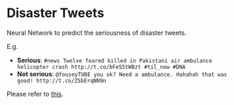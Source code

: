 # Disaster Tweets

Neural Network to predict the seriousness of disaster tweets.

E.g.

- **Serious**: `#news Twelve feared killed in Pakistani air ambulance helicopter crash http://t.co/bFeS5tWBzt #til_now #DNA`
- **Not serious**: `@fouseyTUBE you ok? Need a ambulance. Hahahah that was good! http://t.co/ZSbErqNN9n`

Please refer to [this](https://www.kaggle.com/c/nlp-getting-started/overview).
